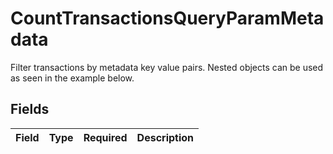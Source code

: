 # CountTransactionsQueryParamMetadata

Filter transactions by metadata key value pairs. Nested objects can be used as seen in the example below.


## Fields

| Field       | Type        | Required    | Description |
| ----------- | ----------- | ----------- | ----------- |